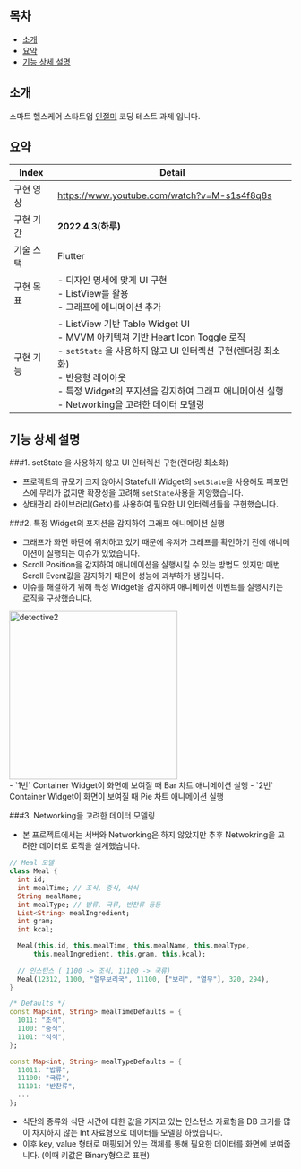 ## 목차
- [소개](#소개)
- [요약](#요약)
- [기능 상세 설명](#기능-상세-설명)


## 소개
스마트 헬스케어 스타트업 <a href="https://www.injewelme.com/">인절미</a> 코딩 테스트 과제 입니다.




## 요약

| Index | Detail                                                                                                                          |
|-------|---------------------------------------------------------------------------------------------------------------------------------|
| 구현 영상 | https://www.youtube.com/watch?v=M-s1s4f8q8s                                                                                     |
| 구현 기간 | **2022.4.3(하루)**                                                                                                                |
| 기술 스택 | Flutter                                                                                                                         |
| 구현 목표 | - 디자인 명세에 맞게 UI 구현  <br> - ListView를 활용 <br/> - 그래프에 애니메이션 추가                                                                   |
| 구현 기능 | - ListView 기반 Table Widget UI <br> - MVVM 아키텍쳐 기반 Heart Icon Toggle 로직 <br> - `setState` 을 사용하지 않고 UI 인터렉션 구현(렌더링 최소화)<br> - 반응형 레이아웃 <br> - 특정 Widget의 포지션을 감지하여 그래프 애니메이션 실행 <br> - Networking을 고려한 데이터 모델링


## 기능 상세 설명 

###1. setState 을 사용하지 않고 UI 인터렉션 구현(렌더링 최소화) <br>
- 프로젝트의 규모가 크지 않아서 Statefull Widget의 `setState`을 사용해도 퍼포먼스에 무리가 없지만 확장성을 고려해 `setState`사용을 지양했습니다.
- 상태관리 라이브러리(Getx)를 사용하여 필요한 UI 인터렉션들을 구현했습니다.


###2. 특정 Widget의 포지션을 감지하여 그래프 애니메이션 실행 <br>
- 그래프가 화면 하단에 위치하고 있기 때문에 유저가 그래프를 확인하기 전에 애니메이션이 실행되는 이슈가 있었습니다.
- Scroll Position을 감지하여 애니메이션을 실행시킬 수 있는 방법도 있지만 매번 Scroll Event값을 감지하기 때문에 성능에 과부하가 생깁니다.
- 이슈를 해결하기 위해 특정 Widget을 감지하여 애니메이션 이벤트를 실행시키는 로직을 구상했습니다.<br>
<img width="300" alt="detective2" src="https://user-images.githubusercontent.com/75591730/161453798-7244e2cb-2687-434d-9b16-b1ed15e0f4d2.png">
<br>
- `1번` Container Widget이 화면에 보여질 때 Bar 차트 애니메이션 실행
- `2번` Container Widget이 화면이 보여질 때 Pie 차트 애니메이션 실행
  
###3. Networking을 고려한 데이터 모델링
- 본 프로젝트에서는 서버와 Networking은 하지 않았지만 추후 Netwokring을 고려한 데이터로 로직을 설계했습니다.
```dart
// Meal 모델
class Meal {
  int id;
  int mealTime; // 조식, 중식, 석식
  String mealName; 
  int mealType; // 밥류, 국류, 반찬류 등등
  List<String> mealIngredient;
  int gram;
  int kcal;

  Meal(this.id, this.mealTime, this.mealName, this.mealType,
      this.mealIngredient, this.gram, this.kcal);
  
  // 인스턴스 ( 1100 -> 조식, 11100 -> 국류)
  Meal(12312, 1100, "열무보리국", 11100, ["보리", "열무"], 320, 294),
}
```
```dart
/* Defaults */
const Map<int, String> mealTimeDefaults = {
  1011: "조식",
  1100: "중식",
  1101: "석식",
};

const Map<int, String> mealTypeDefaults = {
  11011: "밥류",
  11100: "국류",
  11101: "반찬류",
  ...
};
```
- 식단의 종류와 식단 시간에 대한 값을 가지고 있는 인스턴스 자료형을 DB 크기를 많이 차지하지 않는 Int 자료형으로 데이터를 모델링 하였습니다.
- 이후 key, value 형태로 매핑되어 있는 객체를 통해 필요한 데이터를 화면에 보여줍니다. (이때 키값은 Binary형으로 표현)

